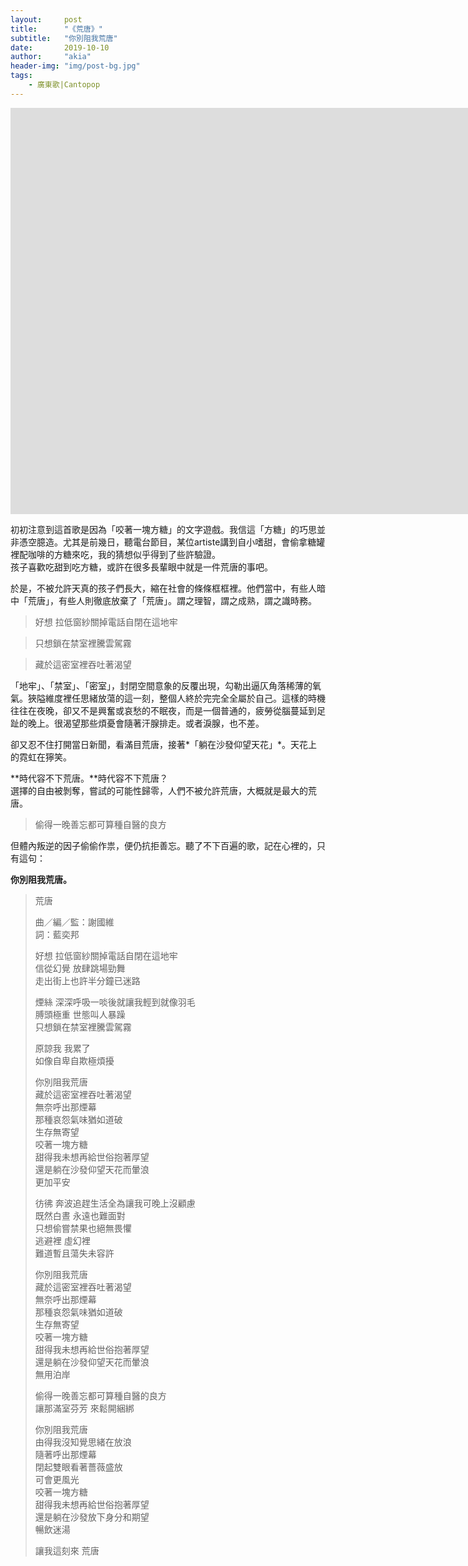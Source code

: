 ```yaml
---
layout:     post
title:      "《荒唐》"
subtitle:   "你別阻我荒唐"
date:       2019-10-10
author:     "akia"
header-img: "img/post-bg.jpg"
tags:
    - 廣東歌|Cantopop
---
```


<iframe width="1665" height="650" src="https://www.youtube.com/embed/LOVxRbLzidg" frameborder="0" allow="accelerometer; autoplay; encrypted-media; gyroscope; picture-in-picture" allowfullscreen></iframe>


初初注意到這首歌是因為「咬著一塊方糖」的文字遊戲。我信這「方糖」的巧思並非憑空臆造。尤其是前幾日，聽電台節目，某位artiste講到自小嗜甜，會偷拿糖罐裡配咖啡的方糖來吃，我的猜想似乎得到了些許驗證。  
孩子喜歡吃甜到吃方糖，或許在很多長輩眼中就是一件荒唐的事吧。

於是，不被允許天真的孩子們長大，縮在社會的條條框框裡。他們當中，有些人暗中「荒唐」，有些人則徹底放棄了「荒唐」。謂之理智，謂之成熟，謂之識時務。

>好想 拉低窗紗關掉電話自閉在這地牢

>只想鎖在禁室裡騰雲駕霧

>藏於這密室裡吞吐著渴望

「地牢」、「禁室」、「密室」，封閉空間意象的反覆出現，勾勒出逼仄角落稀薄的氧氣。狹隘維度裡任思緒放蕩的這一刻，整個人終於完完全全屬於自己。這樣的時機往往在夜晚，卻又不是興奮或哀愁的不眠夜，而是一個普通的，疲勞從腦蔓延到足趾的晚上。很渴望那些煩憂會隨著汗腺排走。或者淚腺，也不差。

卻又忍不住打開當日新聞，看滿目荒唐，接著*「躺在沙發仰望天花」*。天花上的霓虹在獰笑。

**時代容不下荒唐。**時代容不下荒唐？  
選擇的自由被剝奪，嘗試的可能性歸零，人們不被允許荒唐，大概就是最大的荒唐。

>偷得一晚善忘都可算種自醫的良方

但體內叛逆的因子偷偷作祟，便仍抗拒善忘。聽了不下百遍的歌，記在心裡的，只有這句：

**你別阻我荒唐。**

>荒唐 
>  
>曲／編／監：謝國維  
>詞：藍奕邦  
>   
>好想    拉低窗紗關掉電話自閉在這地牢  
>信從幻覺    放肆跳場勁舞  
>走出街上也許半分鐘已迷路 
>
>煙絲    深深呼吸一啖後就讓我輕到就像羽毛  
>膊頭極重    世態叫人暴躁  
>只想鎖在禁室裡騰雲駕霧  
> 
>原諒我    我累了    
>如像自卑自欺極煩擾    
>   
>你別阻我荒唐    
>藏於這密室裡吞吐著渴望  
>無奈呼出那煙幕  
>那種哀怨氣味猶如道破  
>生存無寄望  
>咬著一塊方糖  
>甜得我未想再給世俗抱著厚望  
>還是躺在沙發仰望天花而暈浪  
>更加平安  
>
>彷彿    奔波追趕生活全為讓我可晚上沒顧慮   
>既然白晝    永遠也難面對     
>只想偷嘗禁果也絕無畏懼  
>逃避裡    虛幻裡  
>難道暫且蕩失未容許  
>
>你別阻我荒唐  
>藏於這密室裡吞吐著渴望  
>無奈呼出那煙幕  
>那種哀怨氣味猶如道破  
>生存無寄望  
>咬著一塊方糖  
>甜得我未想再給世俗抱著厚望  
>還是躺在沙發仰望天花而暈浪  
>無用泊岸  
>
>偷得一晚善忘都可算種自醫的良方  
>讓那滿室芬芳    來鬆開綑綁  
>
>你別阻我荒唐  
>由得我沒知覺思緒在放浪  
>隨著呼出那煙幕  
>閉起雙眼看著薔薇盛放  
>可會更風光  
>咬著一塊方糖  
>甜得我未想再給世俗抱著厚望  
>還是躺在沙發放下身分和期望  
>暢飲迷湯  
>
>讓我這刻來    荒唐  
